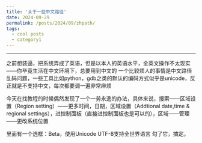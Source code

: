 ```yaml
---
title: '关于一些中文路径'
date: 2024-09-29
permalink: /posts/2024/09/zhpath/
tags:
  - cool posts
  - category1
---
```


---

之前想装逼，把系统弄成了英语，但是以本人的英语水平，全英文操作不太现实——你毕竟生活在中文环境下，总要用到中文的
一个比较烦人的事情是中文路径乱码问题，一些工具比如python，gdb之类的默认的编码方式似乎是unicode，反正就是不支持中文，每次都要调一遍非常麻烦

今天在找教程的时候偶然发现了一个一劳永逸的办法，具体来说，搜索——区域设置（Region setting）——更多时间，日期，区域设置（Addtional date,time & regional settings），进控制面板（直接进控制面板也是可以的），区域——管理——更改系统位置

里面有一个选框：Beta，使用Unicode UTF-8支持全世界语言
勾了它，搞定。
